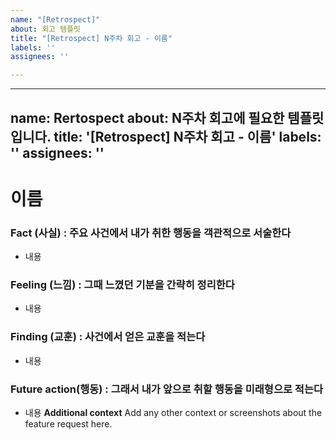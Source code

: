 ```yaml
---
name: "[Retrospect]"
about: 회고 템플릿
title: "[Retrospect] N주차 회고 - 이름"
labels: ''
assignees: ''

---
```


---
name: Rertospect
about: N주차 회고에 필요한 템플릿 입니다.
title: '[Retrospect] N주차 회고 - 이름'
labels: ''
assignees: ''
---
# 이름
### Fact (사실) : 주요 사건에서 내가 취한 행동을 객관적으로 서술한다
- 내용
### Feeling (느낌) : 그때 느꼈던 기분을 간략히 정리한다
- 내용
### Finding (교훈) : 사건에서 얻은 교훈을 적는다
- 내용
### Future action(행동) : 그래서 내가 앞으로 취할 행동을 미래형으로 적는다
- 내용
**Additional context**
Add any other context or screenshots about the feature request here.
